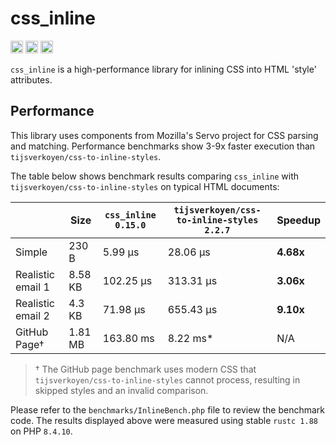 # css_inline

[<img alt="build status" src="https://img.shields.io/github/actions/workflow/status/Stranger6667/css-inline/build.yml?style=flat-square&labelColor=555555&logo=github" height="20">](https://github.com/Stranger6667/css-inline/actions/workflows/build.yml)
[<img alt="codecov.io" src="https://img.shields.io/codecov/c/gh/Stranger6667/css-inline?logo=codecov&style=flat-square&token=tOzvV4kDY0" height="20">](https://app.codecov.io/github/Stranger6667/css-inline)
[<img alt="gitter" src="https://img.shields.io/gitter/room/Stranger6667/css-inline?style=flat-square" height="20">](https://gitter.im/Stranger6667/css-inline)

`css_inline` is a high-performance library for inlining CSS into HTML 'style' attributes.

## Performance

This library uses components from Mozilla's Servo project for CSS parsing and matching.
Performance benchmarks show 3-9x faster execution than `tijsverkoyen/css-to-inline-styles`.

The table below shows benchmark results comparing `css_inline` with `tijsverkoyen/css-to-inline-styles` on typical HTML documents:

|                   | Size    | `css_inline 0.15.0` | `tijsverkoyen/css-to-inline-styles 2.2.7` | Speedup |
|-------------------|---------|---------------------|-------------------------------------------|---------|
| Simple            | 230 B   | 5.99 µs             | 28.06 µs                                  | **4.68x** |
| Realistic email 1 | 8.58 KB | 102.25 µs           | 313.31 µs                                 | **3.06x** |
| Realistic email 2 | 4.3 KB  | 71.98 µs            | 655.43 µs                                 | **9.10x** |
| GitHub Page†      | 1.81 MB | 163.80 ms           | 8.22 ms*                                  | N/A |

> † The GitHub page benchmark uses modern CSS that `tijsverkoyen/css-to-inline-styles` cannot process, resulting in skipped styles and an invalid comparison.

Please refer to the `benchmarks/InlineBench.php` file to review the benchmark code.
The results displayed above were measured using stable `rustc 1.88` on PHP `8.4.10`.
